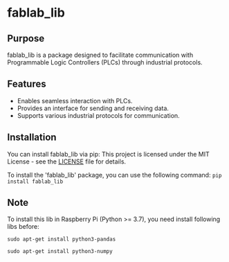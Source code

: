 # fablab_lib

## Purpose

fablab_lib is a package designed to facilitate communication with Programmable Logic Controllers (PLCs) through industrial protocols.

## Features

- Enables seamless interaction with PLCs.
- Provides an interface for sending and receiving data.
- Supports various industrial protocols for communication.

## Installation

You can install fablab_lib via pip:
This project is licensed under the MIT License - see the [LICENSE](LICENSE.txt) file for details.

To install the 'fablab_lib' package, you can use the following command:
```pip install fablab_lib```

## Note

To install this lib in Raspberry Pi (Python >= 3.7), you need install following libs before:

```sudo apt-get install python3-pandas```

```sudo apt-get install python3-numpy```
